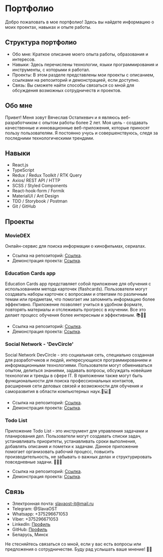 # Портфолио

Добро пожаловать в мое портфолио! Здесь вы найдете информацию о моих проектах, навыках и опыте работы.

## Структура портфолио
- Обо мне: Краткое описание моего опыта работы, образования и интересов.
- Навыки: Здесь перечислены технологии, языки программирования и инструменты, с которыми я работал.
- Проекты: В этом разделе представлены мои проекты с описанием, ссылками на репозиторий и демонстрацией, если доступно.
- Связь: Вы сможете найти способы связаться со мной для обсуждения возможных сотрудничеств и проектов.

## Обо мне
Привет! Меня зовут Вячеслав Остапкевич и я являюсь веб-разработчиком с опытом работы более 2 лет. Моя цель - создавать качественные и инновационные веб-приложения, которые приносят пользу пользователям. Я постоянно учусь и совершенствуюсь, следя за последними технологическими трендами.

## Навыки
- React.js
- TypeScript
- Redux / Redux Toolkit / RTK Query
- Axios/ REST API / HTTP
- SCSS / Styled Components
- React-hook-form / Formik
- MaterialUI / Ant Design
- TDD / Storybook / Postman
- Git / GitHub

## Проекты

### MovieDEX
Онлайн-сервис для поиска информации о кинофильмах, сериалах.

- Ссылка на репозиторий:  [Ссылка](https://github.com/SlavaOST-it/MovieDEX/).
- Демонстрация проекта: [Ссылка](https://slavaost-it.github.io/MovieDEX/).

### Education Cards app
Education Cards app представляет собой приложение для обучения с использованием метода карточек (flashcards). Пользователи могут создавать наборы карточек с вопросами и ответами по различным темам или предметам, что помогает им запомнить информацию более эффективно. Приложение позволяет учиться в удобном формате, повторять материалы и отслеживать прогресс в изучении. Все это делает процесс обучения более интересным и эффективным. 📚🧠✨

- Ссылка на репозиторий: [Ссылка](https://github.com/SlavaOST-it/education-cards).
- Демонстрация проекта: [Ссылка](https://slavaost-it.github.io/education-cards/#/login).

### Social Network - 'DevCircle'
Social Network DevCircle - это социальная сеть, специально созданная для разработчиков и людей, интересующихся программированием и информационными технологиями. Пользователи могут обмениваться опытом, делиться знаниями, задавать вопросы, обсуждать новейшие технологии и тренды в сфере IT. В приложении также могут быть функциональности для поиска профессиональных контактов, расширения сети деловых связей и возможности для обучения и саморазвития в области компьютерных наук.🔧💻🌐

- Ссылка на репозиторий: [Ссылка](https://github.com/SlavaOST-it/social-network-ver-2).
- Демонстрация проекта: [Ссылка](https://slavaost-it.github.io/social-network-ver-2).

### Todo List
Приложение Todo List - это инструмент для управления задачами и планирования дел. Пользователи могут создавать списки задач, устанавливать приоритеты, устанавливать сроки выполнения, добавлять описания и пометки к задачам. Данное приложение помогает организовать рабочий процесс, повысить производительность, не забывать о важных делах и структурировать повседневные задачи. 📝⏰📅

- Ссылка на репозиторий:  [Ссылка](https://github.com/SlavaOST-it/ToDoList).
- Демонстрация проекта: [Ссылка](https://slavaost-it.github.io/ToDoList).

## Связь
- Электронная почта: slavaost-it@mail.ru
- Telegram: @SlavaOST
- Whatsapp: +375296671053
- Viber: +375296671053
- LinkedIn: [Профиль](https://www.linkedin.com/in/vyacheslav-ostapkevich-918112254/)
- GitHub: [Профиль](https://github.com/SlavaOST-it)
- Беларусь, Минск

Не стесняйтесь связаться со мной, если у вас есть вопросы или предложения о сотрудничестве. Буду рад услышать ваше мнение! 🚀✨
